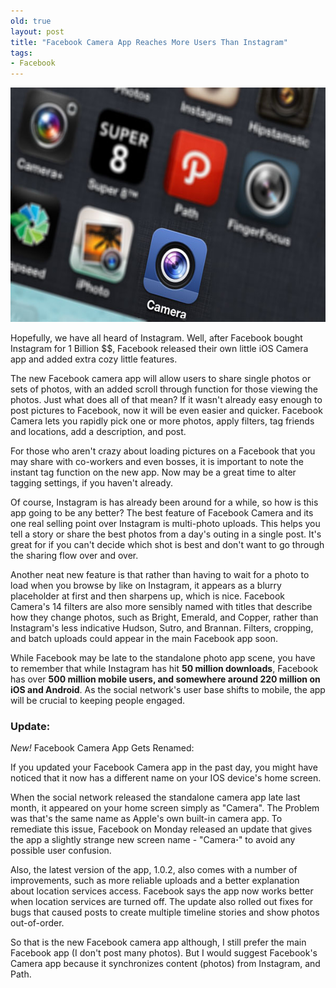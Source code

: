 ```yaml
---
old: true
layout: post
title: "Facebook Camera App Reaches More Users Than Instagram"
tags:
- Facebook
---
```


<img alt="Facebook Camera App" src="/images/posts/facebook-camera.jpeg" title="Facebook Camera App" class="alignnone" width="600" height="375" />

Hopefully, we have all heard of Instagram. Well, after Facebook bought Instagram for 1 Billion $$, Facebook released their own little iOS Camera app and added extra cozy little features.

The new Facebook camera app will allow users to share single photos or sets of photos, with an added scroll through function for those viewing the photos. Just what does all of that mean? If it wasn't already easy enough to post pictures to Facebook, now it will be even easier and quicker. Facebook Camera lets you rapidly pick one or more photos, apply filters, tag friends and locations, add a description, and post.

For those who aren't crazy about loading pictures on a Facebook that you may share with co-workers and even bosses, it is important to note the instant tag function on the new app. Now may be a great time to alter tagging settings, if you haven't already.

Of course, Instagram is has already been around for a while, so how is this app going to be any better? The best feature of Facebook Camera and its one real selling point over Instagram is multi-photo uploads. This helps you tell a story or share the best photos from a day's outing in a single post. It's great for if you can't decide which shot is best and don't want to go through the sharing flow over and over.

Another neat new feature is that rather than having to wait for a photo to load when you browse by like on Instagram, it appears as a blurry placeholder at first and then sharpens up, which is nice. Facebook Camera's 14 filters are also more sensibly named with titles that describe how they change photos, such as Bright, Emerald, and Copper, rather than Instagram's less indicative Hudson, Sutro, and Brannan. Filters, cropping, and batch uploads could appear in the main Facebook app soon.

While Facebook may be late to the standalone photo app scene, you have to remember that while Instagram has hit <strong>50 million downloads</strong>, Facebook has over <strong>500 million mobile users, and somewhere around 220 million on iOS and Android</strong>. As the social network's user base shifts to mobile, the app will be crucial to keeping people engaged.

### Update:
<em>New!</em> Facebook Camera App Gets Renamed:

If you updated your Facebook Camera app in the past day, you might have noticed that it now has a different name on your IOS device's home screen.

When the social network released the standalone camera app late last month, it appeared on your home screen simply as "Camera". The Problem was that's the same name as Apple's own built-in camera app. To remediate this issue, Facebook on Monday released an update that gives the app a slightly strange new screen name - "Camera<b>&#183;</b>" to avoid any possible user confusion.

Also, the latest version of the app, 1.0.2, also comes with a number of improvements, such as more reliable uploads and a better explanation about location services access. Facebook says the app now works better when location services are turned off. The update also rolled out fixes for bugs that caused posts to create multiple timeline stories and show photos out-of-order.

So that is the new Facebook camera app although, I still prefer the main Facebook app (I don't post many photos). But I would suggest Facebook's Camera app because it synchronizes content (photos) from Instagram, and Path.
<div></div>